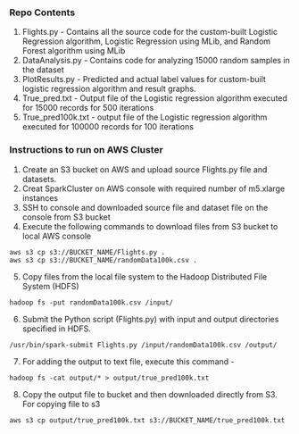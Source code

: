 ### Repo Contents
1. Flights.py - Contains all the source code for the custom-built Logistic Regression algorithm, Logistic Regression using MLib, and Random Forest algorithm using MLib 
2. DataAnalysis.py - Contains code for analyzing 15000 random samples in the dataset
3. PlotResults.py - Predicted and actual label values for custom-built logistic regression algorithm and result graphs.
4. True_pred.txt - Output file of the Logistic regression algorithm executed for 15000 records for 500 iterations
5. True_pred100k.txt - output file of the Logistic regression algorithm executed for 100000 records for 100 iterations

### Instructions to run on AWS Cluster
1. Create an S3 bucket on AWS and upload source Flights.py file and datasets.
2. Creat SparkCluster on AWS console with required number of m5.xlarge instances
3. SSH to console and downloaded source file and dataset file on the console from S3 bucket
4. Execute the following commands to download files from S3 bucket to local AWS console
```
aws s3 cp s3://BUCKET_NAME/Flights.py . 
aws s3 cp s3://BUCKET_NAME/randomData100k.csv . 
```
5. Copy files from the local file system to the Hadoop Distributed File System (HDFS)
```
hadoop fs -put randomData100k.csv /input/
```
6. Submit the Python script (Flights.py) with input and output directories specified in HDFS.
```
/usr/bin/spark-submit Flights.py /input/randomData100k.csv /output/
```
7. For adding the output to text file, execute this command - 
```
hadoop fs -cat output/* > output/true_pred100k.txt
```
8. Copy the output file to bucket and then downloaded directly from S3. For copying file to s3
```
aws s3 cp output/true_pred100k.txt s3://BUCKET_NAME/true_pred100k.txt
```
